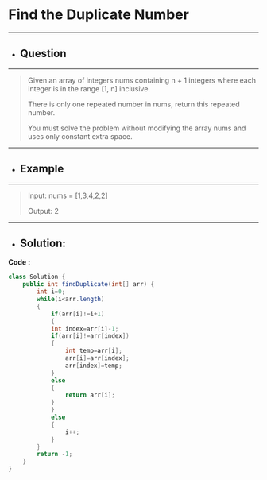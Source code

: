 # Find the Duplicate Number
---
- ## Question
---
>Given an array of integers nums containing n + 1 integers where each integer is in the range [1, n] inclusive.
>
>There is only one repeated number in nums, return this repeated number.
>
>You must solve the problem without modifying the array nums and uses only constant extra space.
---
- ## Example
---
>Input: nums = [1,3,4,2,2]
>
>Output: 2
---
- ## Solution:
**Code :**
```java
class Solution {
    public int findDuplicate(int[] arr) {
        int i=0;
        while(i<arr.length)
        {
            if(arr[i]!=i+1)
            {
            int index=arr[i]-1;
            if(arr[i]!=arr[index])
            {
                int temp=arr[i];
                arr[i]=arr[index];
                arr[index]=temp;
            }
            else
            {
                return arr[i];
            }
            }
            else
            {
                i++;
            }
        }
        return -1;
    }
}
